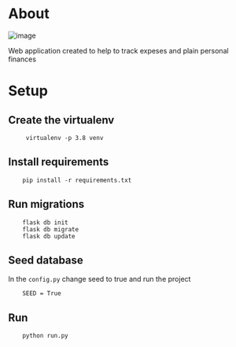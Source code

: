 # About

   ![image](https://user-images.githubusercontent.com/2658126/94922899-60754800-0491-11eb-8763-573a408fd630.png)
    
   Web application created to help to track expeses and plain personal finances 

# Setup

   ## Create the virtualenv
     
         virtualenv -p 3.8 venv
     
   ## Install requirements
        
        pip install -r requirements.txt
  
   ## Run migrations
        
        flask db init
        flask db migrate
        flask db update

   ## Seed database
        
   In the `config.py` change seed to true and run the project

        SEED = True

   ## Run
            
        python run.py


